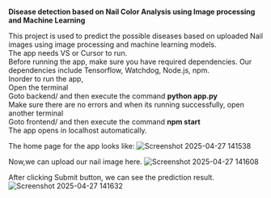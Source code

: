 **Disease detection based on Nail Color Analysis using Image processing and Machine Learning**


This project is used to predict the possible diseases based on uploaded Nail images using image processing and machine learning models.  
The app needs VS or Cursor to run.  
Before running the app, make sure you have required dependencies. Our dependencies include Tensorflow, Watchdog, Node.js, npm.  
Inorder to run the app,  
  Open the terminal  
  Goto backend/ and then execute the command **python app.py**  
  Make sure there are no errors and when its running successfully, open another terminal   
  Goto frontend/ and then execute the command **npm start**  
  The app opens in localhost automatically.  

The home page for the app looks like:
![Screenshot 2025-04-27 141538](https://github.com/user-attachments/assets/dbe539d7-b2cd-4ac1-9519-d88013b6aafc)  

Now,we can upload our nail image here.
![Screenshot 2025-04-27 141608](https://github.com/user-attachments/assets/b354d418-aab8-4a39-9a74-8b9ffe370ea4)  

After clicking Submit button, we can see the prediction result.
![Screenshot 2025-04-27 141632](https://github.com/user-attachments/assets/1c549c43-1ecd-41fd-9f15-8684a9849930)  
